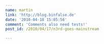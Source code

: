 ```yaml
---
name: martin
link: 'http://blog.binfalse.de'
date: '2010-04-18 15:05:56'
comment: 'Comments also need tests!'
post_id: /2010/04/17/n3rd-goes-mainstream

---
```



